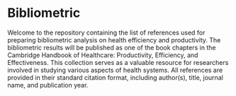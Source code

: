 # Bibliometric
Welcome to the repository containing the list of references used for preparing bibliometric analysis on health efficiency and productivity. The bibliometric results will be published as one of the book chapters in the Cambridge Handbook of Healthcare: Productivity, Efficiency, and Effectiveness. This collection serves as a valuable resource for researchers involved in studying various aspects of health systems. All references are provided in their standard citation format, including author(s), title, journal name, and publication year.

